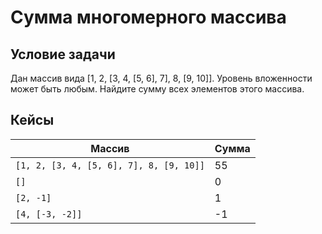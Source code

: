 # Сумма многомерного массива

## Условие задачи

Дан массив вида [1, 2, [3, 4, [5, 6], 7], 8, [9, 10]]. Уровень вложенности может быть любым. Найдите сумму всех элементов этого массива.

## Кейсы

Массив|Сумма
-|-
`[1, 2, [3, 4, [5, 6], 7], 8, [9, 10]]`|55
`[]`|0
`[2, -1]`|1
`[4, [-3, -2]]`|-1
